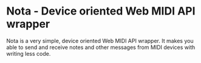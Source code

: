 # Nota - Device oriented Web MIDI API wrapper
Nota is a very simple, device oriented Web MIDI API wrapper. It makes you able to send and receive notes and other messages from MIDI devices with writing less code.
